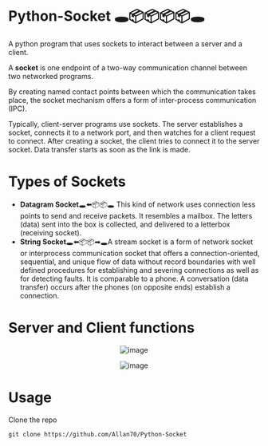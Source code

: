# Python-Socket 🕳📦📦📦📦🕳
A python program that uses sockets to interact between a server and a client.

A <strong>socket</strong> is one endpoint of a two-way communication channel between two networked programs. 

By creating named contact points between which the communication takes place, the socket mechanism offers a form of inter-process communication (IPC).

Typically, client-server programs use sockets. The server establishes a socket, connects it to a network port, and then watches for a client request to connect. After creating a socket, the client tries to connect it to the server socket. Data transfer starts as soon as the link is made.

# Types of Sockets
- <strong>Datagram Socket</strong>🕳⬅📦📦🕳 This kind of network uses connection less points to send and receive packets. It resembles a mailbox. The letters (data) sent into the box is collected, and delivered to a letterbox (receiving socket).
- <strong>String Socket</strong>🕳⬅📦📦➡🕳A stream socket is a form of network socket or interprocess communication socket that offers a connection-oriented, sequential, and unique flow of data without record boundaries with well defined procedures for establishing and severing connections as well as for detecting faults. It is comparable to a phone. A conversation (data transfer) occurs after the phones (on opposite ends) establish a connection.

# Server and Client functions
<div align="center">

![image](https://user-images.githubusercontent.com/38012860/189714904-635013a1-f94a-421b-bee3-51ca3b24f79d.png)


![image](https://user-images.githubusercontent.com/38012860/189714806-b9d368a8-bf51-45af-84d3-8e39bdb96eff.png)

</div>

# Usage
Clone the repo
```
git clone https://github.com/Allan70/Python-Socket
```

